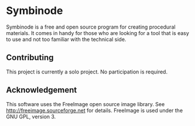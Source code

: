 # Symbinode

Symbinode is a free and open source program for creating procedural materials. It comes in handy for those who are looking for a tool that is easy to use and not too familiar with the technical side.

## Contributing

This project is currently a solo project. No participation is required.

## Acknowledgement

This software uses the FreeImage open source image library. See http://freeimage.sourceforge.net for details.
FreeImage is used under the GNU GPL, version 3.
